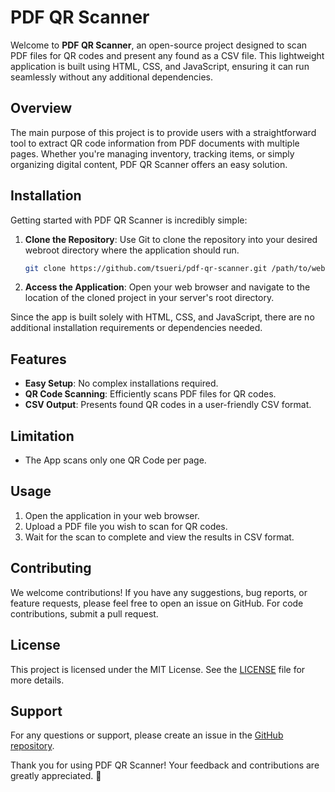 # PDF QR Scanner

Welcome to **PDF QR Scanner**, an open-source project designed to scan PDF files for QR codes and present any found as a CSV file. This lightweight application is built using HTML, CSS, and JavaScript, ensuring it can run seamlessly without any additional dependencies.

## Overview

The main purpose of this project is to provide users with a straightforward tool to extract QR code information from PDF documents with multiple pages. Whether you're managing inventory, tracking items, or simply organizing digital content, PDF QR Scanner offers an easy solution.

## Installation

Getting started with PDF QR Scanner is incredibly simple:

1. **Clone the Repository**: Use Git to clone the repository into your desired webroot directory where the application should run.
   ```bash
   git clone https://github.com/tsueri/pdf-qr-scanner.git /path/to/webroot
   ```

2. **Access the Application**: Open your web browser and navigate to the location of the cloned project in your server's root directory.

Since the app is built solely with HTML, CSS, and JavaScript, there are no additional installation requirements or dependencies needed.

## Features

- **Easy Setup**: No complex installations required.
- **QR Code Scanning**: Efficiently scans PDF files for QR codes.
- **CSV Output**: Presents found QR codes in a user-friendly CSV format.

## Limitation

- The App scans only one QR Code per page.

## Usage

1. Open the application in your web browser.
2. Upload a PDF file you wish to scan for QR codes.
3. Wait for the scan to complete and view the results in CSV format.

## Contributing

We welcome contributions! If you have any suggestions, bug reports, or feature requests, please feel free to open an issue on GitHub. For code contributions, submit a pull request.

## License

This project is licensed under the MIT License. See the [LICENSE](https://github.com/tsueri/pdf-qr-scanner/blob/main/LICENSE) file for more details.

## Support

For any questions or support, please create an issue in the [GitHub repository](https://github.com/tsueri/pdf-qr-scanner/issues).

Thank you for using PDF QR Scanner! Your feedback and contributions are greatly appreciated. 🚀
